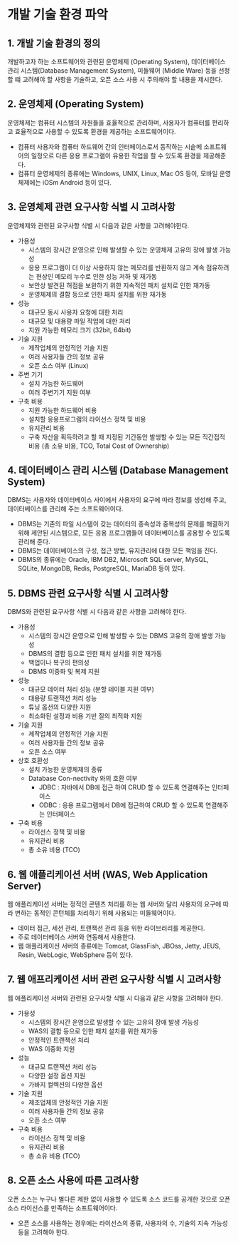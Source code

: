 # 개발 기술 환경 파악

## 1. 개발 기술 환경의 정의

개발하고자 하는 소프트웨어와 관련된 운영체제 (Operating System), 데이터베이스 관리 시스템(Database Management System), 미들웨어 (Middle Ware) 등을 선정할 떄 고려해야 할 사항을 기술하고, 오픈 소스 사용 시 주의해야 할 내용을 제시한다.

## 2. 운영체제 (Operating System)

운영체제는 컴퓨터 시스템의 자원들을 효율적으로 관리하며, 사용자가 컴퓨터를 편리하고 효율적으로 사용할 수 있도록 환경을 제공하는 소프트웨어이다.

- 컴퓨터 사용자와 컴퓨터 하드웨어 간의 인터페이스로서 동작하는 시슽메 소프트웨어의 일정오르 다른 응용 프로그램이 유용한 작업을 할 수 있도록 환경을 제공해준다.
- 컴퓨터 운영체제의 종류에는 Windows, UNIX, Linux, Mac OS 등이, 모바일 운영체제에는 iOSm Android 등이 있다.

## 3. 운영체제 관련 요구사항 식별 시 고려사항

운영체제와 관련된 요구사항 식별 시 다음과 같은 사항을 고려해야한다.

- 가용성
  - 시스템의 장시간 운영으로 인해 발생할 수 있는 운영체제 고유의 장애 발생 가능성
  - 응용 프로그램이 더 이상 사용하지 않는 메모리를 반환하지 않고 계속 점유하려는 현상인 메모리 누수로 인한 성능 저하 및 재가동
  - 보안상 발견된 허점을 보완하기 위한 지속적인 패치 설치로 인한 재가동
  - 운영체제의 결함 등으로 인한 패치 설치를 위한 재가동
- 성능
  - 대규모 동시 사용자 요청에 대한 처리
  - 대규모 및 대용량 파일 작업에 대한 처리
  - 지원 가능한 메모리 크기 (32bit, 64bit)
- 기술 지원
  - 제작업체의 안정적인 기술 지원
  - 여러 사용자들 간의 정보 공유
  - 오픈 소스 여부 (Linux)
- 주변 기기
  - 설치 가능한 하드웨어
  - 여러 주변기기 지원 여부
- 구축 비용
  - 지원 가능한 하드웨어 비용
  - 설치할 응용프로그램의 라이선스 정책 및 비용
  - 유지관리 비용
  - 구축 자산을 획득하려고 할 때 지정된 기간동안 발생할 수 있는 모든 직간접적 비용 (총 소유 비용, TCO, Total Cost of Ownership)

## 4. 데이터베이스 관리 시스템 (Database Management System)

DBMS는 사용자와 데이터베이스 사이에서 사용자의 요구에 따라 정보를 생성해 주고, 데이터베이스를 관리해 주는 소프트웨어이다.

- DBMS는 기존의 파일 시스템이 갖는 데이터의 종속성과 중복성의 문제를 해결하기 위해 제안된 시스템으로, 모든 응용 프로그램들이 데이터베이스를 공용할 수 있도록 관리해 준다.
- DBMS는 데이터베이스의 구성, 접근 방법, 유지관리에 대한 모든 책임을 진다.
- DBMS의 종류에는 Oracle, IBM DB2, Microsoft SQL server, MySQL, SQLite, MongoDB, Redis, PostgreSQL, MariaDB 등이 있다.

## 5. DBMS 관련 요구사항 식별 시 고려사항

DBMS와 관련된 요구사항 식별 시 다음과 같은 사항을 고려해야 한다.

- 가용성
  - 시스템의 장시간 운영으로 인해 발생할 수 있는 DBMS 고유의 장애 발생 가능성
  - DBMS의 결함 등으로 인한 패치 설치를 위한 재가동
  - 백업이나 복구의 편의성
  - DBMS 이중화 및 복제 지원
- 성능
  - 대규모 데이터 처리 성능 (분할 테이블 지원 여부)
  - 대용량 트랜잭션 처리 성능
  - 튜닝 옵션의 다양한 지원
  - 최소화된 설정과 비용 기반 질의 최적화 지원
- 기술 지원
  - 제작업체의 안정적인 기술 지원
  - 여러 사용자들 간의 정보 공유
  - 오픈 소스 여부
- 상호 호환성
  - 설치 가능한 운영체제의 종류
  - Database Con-nectivity 와의 호환 여부
    - JDBC : 자바에서 DB에 접근 하여 CRUD 할 수 있도록 연결해주는 인터페이스
    - ODBC : 응용 프로그램에서 DB에 접근하여 CRUD 할 수 있도록 연결해주는 인터페이스
- 구축 비용
  - 라이선스 정책 및 비용
  - 유지관리 비용
  - 총 소유 비용 (TCO)

## 6. 웹 애플리케이션 서버 (WAS, Web Application Server)

웹 애플리케이션 서버는 정적인 콘텐츠 처리를 하는 웹 서버와 달리 사용자의 요구에 따라 변하는 동적인 콘턴체를 처리하기 위해 사용되는 미들웨어이다.

- 데이터 접근, 세션 관리, 트랜잭션 관리 등을 위한 라이브러리를 제공한다.
- 주로 데이터베이스 서버와 연동해서 사용한다.
- 웹 애플리케이션 서버의 종류에는 Tomcat, GlassFish, JBOss, Jetty, JEUS, Resin, WebLogic, WebSphere 등이 있다.

## 7. 웹 애프리케이션 서버 관련 요구사항 식별 시 고려사항

웹 애플리케이션 서버와 관련된 요구사항 식별 시 다음과 같은 사항을 고려해야 한다.

- 가용성
  - 시스템의 장시간 운영으로 발생할 수 있는 고유의 장애 발생 가능성
  - WAS의 결함 등으로 인한 패치 설치를 위한 재가동
  - 안정적인 트랜잭션 처리
  - WAS 이중화 지원
- 성능
  - 대규모 트랜잭션 처리 성능
  - 다양한 설정 옵션 지원
  - 가바지 컬렉션의 다양한 옵션
- 기술 지원
  - 제조업체의 안정적인 기술 지원
  - 여러 사용자들 간의 정보 공유
  - 오픈 소스 여부
- 구축 비용
  - 라이선스 정책 및 비용
  - 유지관리 비용
  - 총 소유 비용 (TCO)

## 8. 오픈 소스 사용에 따른 고려사항

오픈 소스는 누구나 별다른 제한 없이 사용할 수 있도록 소스 코드를 공개한 것으로 오픈 소스 라이선스를 만족하는 소프트웨어이다.

- 오픈 소스를 사용하는 경우에는 라이선스의 종류, 사용자의 수, 기술의 지속 가능성 등을 고려해야 한다.
